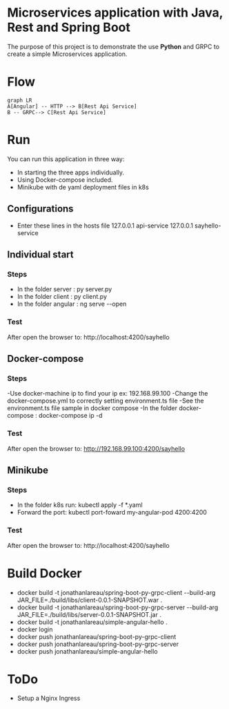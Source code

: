 # Microservices application with Java, Rest and Spring Boot
The purpose of this project is to demonstrate the use **Python** and GRPC to create a simple Microservices application.
# Flow
```mermaid
graph LR
A[Angular] -- HTTP --> B[Rest Api Service] 
B -- GRPC--> C[Rest Api Service]
```
# Run
You can run this application in three way:
- In starting the three apps individually.
- Using Docker-compose included.
- Minikube with de yaml deployment files in k8s
## Configurations
- Enter these lines in the hosts file
127.0.0.1 api-service
127.0.0.1 sayhello-service
## Individual start
### Steps
- In the folder server : py server.py
- In the folder client : py client.py
- In the folder angular : ng serve --open
### Test
After open the browser to: http://localhost:4200/sayhello
## Docker-compose
### Steps
-Use docker-machine ip to find your ip ex:  192.168.99.100
-Change the docker-compose.yml to correctly setting environment.ts file
-See the environment.ts file sample in docker compose
-In the folder docker-compose : docker-compose ip -d
### Test
After open the browser to: http://192.168.99.100:4200/sayhello
## Minikube
### Steps
- In the folder k8s run: kubectl apply -f *.yaml
- Forward the port: kubectl port-foward my-angular-pod 4200:4200
### Test
After open the browser to: http://localhost:4200/sayhello
# Build Docker
- docker build -t jonathanlareau/spring-boot-py-grpc-client --build-arg JAR_FILE=./build/libs/client-0.0.1-SNAPSHOT.war .
- docker build -t jonathanlareau/spring-boot-py-grpc-server --build-arg JAR_FILE=./build/libs/server-0.0.1-SNAPSHOT.jar .
- docker build -t jonathanlareau/simple-angular-hello .
- docker login
- docker push jonathanlareau/spring-boot-py-grpc-client
- docker push jonathanlareau/spring-boot-py-grpc-server
- docker push jonathanlareau/simple-angular-hello
# ToDo
- Setup a Nginx Ingress
